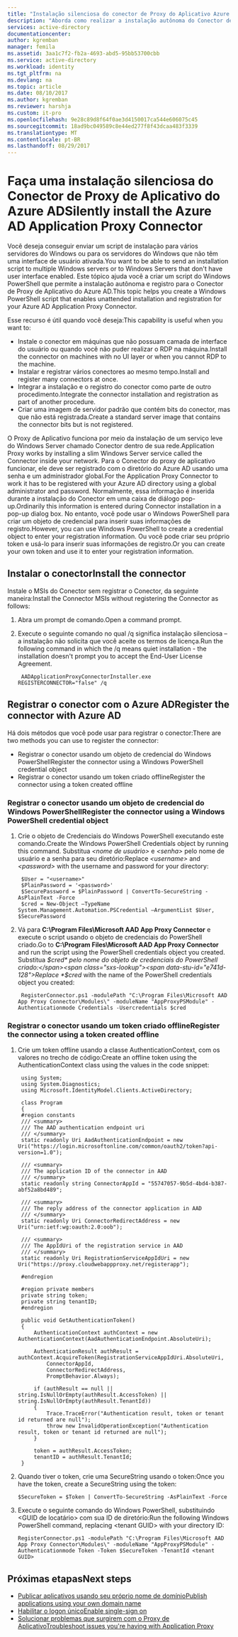 ```yaml
---
title: "Instalação silenciosa do conector de Proxy do Aplicativo Azure AD | Microsoft Docs"
description: "Aborda como realizar a instalação autônoma do Conector de roxy de Aplicativo do Azure AD para fornecer acesso remoto seguro aos seus aplicativos locais."
services: active-directory
documentationcenter: 
author: kgremban
manager: femila
ms.assetid: 3aa1c7f2-fb2a-4693-abd5-95bb53700cbb
ms.service: active-directory
ms.workload: identity
ms.tgt_pltfrm: na
ms.devlang: na
ms.topic: article
ms.date: 08/10/2017
ms.author: kgremban
ms.reviewer: harshja
ms.custom: it-pro
ms.openlocfilehash: 9e28c89d8f64f0ae3d4150017ca544e606075c45
ms.sourcegitcommit: 18ad9bc049589c8e44ed277f8f43dcaa483f3339
ms.translationtype: MT
ms.contentlocale: pt-BR
ms.lasthandoff: 08/29/2017
---
```

# <a name="silently-install-the-azure-ad-application-proxy-connector"></a><span data-ttu-id="e741d-103">Faça uma instalação silenciosa do Conector de Proxy de Aplicativo do Azure AD</span><span class="sxs-lookup"><span data-stu-id="e741d-103">Silently install the Azure AD Application Proxy Connector</span></span>
<span data-ttu-id="e741d-104">Você deseja conseguir enviar um script de instalação para vários servidores do Windows ou para os servidores do Windows que não têm uma interface de usuário ativada.</span><span class="sxs-lookup"><span data-stu-id="e741d-104">You want to be able to send an installation script to multiple Windows servers or to Windows Servers that don't have user interface enabled.</span></span> <span data-ttu-id="e741d-105">Este tópico ajuda você a criar um script do Windows PowerShell que permite a instalação autônoma e registro para o Conector de Proxy de Aplicativo do Azure AD.</span><span class="sxs-lookup"><span data-stu-id="e741d-105">This topic helps you create a Windows PowerShell script that enables unattended installation and registration for your Azure AD Application Proxy Connector.</span></span>

<span data-ttu-id="e741d-106">Esse recurso é útil quando você deseja:</span><span class="sxs-lookup"><span data-stu-id="e741d-106">This capability is useful when you want to:</span></span>

* <span data-ttu-id="e741d-107">Instale o conector em máquinas que não possuam camada de interface do usuário ou quando você não puder realizar o RDP na máquina.</span><span class="sxs-lookup"><span data-stu-id="e741d-107">Install the connector on machines with no UI layer or when you cannot RDP to the machine.</span></span>
* <span data-ttu-id="e741d-108">Instalar e registrar vários conectores ao mesmo tempo.</span><span class="sxs-lookup"><span data-stu-id="e741d-108">Install and register many connectors at once.</span></span>
* <span data-ttu-id="e741d-109">Integrar a instalação e o registro do conector como parte de outro procedimento.</span><span class="sxs-lookup"><span data-stu-id="e741d-109">Integrate the connector installation and registration as part of another procedure.</span></span>
* <span data-ttu-id="e741d-110">Criar uma imagem de servidor padrão que contém bits do conector, mas que não está registrada.</span><span class="sxs-lookup"><span data-stu-id="e741d-110">Create a standard server image that contains the connector bits but is not registered.</span></span>

<span data-ttu-id="e741d-111">O Proxy de Aplicativo funciona por meio da instalação de um serviço leve do Windows Server chamado Conector dentro de sua rede.</span><span class="sxs-lookup"><span data-stu-id="e741d-111">Application Proxy works by installing a slim Windows Server service called the Connector inside your network.</span></span> <span data-ttu-id="e741d-112">Para o Conector do proxy de aplicativo funcionar, ele deve ser registrado com o diretório do Azure AD usando uma senha e um administrador global.</span><span class="sxs-lookup"><span data-stu-id="e741d-112">For the Application Proxy Connector to work it has to be registered with your Azure AD directory using a global administrator and password.</span></span> <span data-ttu-id="e741d-113">Normalmente, essa informação é inserida durante a instalação do Conector em uma caixa de diálogo pop-up.</span><span class="sxs-lookup"><span data-stu-id="e741d-113">Ordinarily this information is entered during Connector installation in a pop-up dialog box.</span></span> <span data-ttu-id="e741d-114">No entanto, você pode usar o Windows PowerShell para criar um objeto de credencial para inserir suas informações de registro.</span><span class="sxs-lookup"><span data-stu-id="e741d-114">However, you can use Windows PowerShell to create a credential object to enter your registration information.</span></span> <span data-ttu-id="e741d-115">Ou você pode criar seu próprio token e usá-lo para inserir suas informações de registro.</span><span class="sxs-lookup"><span data-stu-id="e741d-115">Or you can create your own token and use it to enter your registration information.</span></span>

## <a name="install-the-connector"></a><span data-ttu-id="e741d-116">Instalar o conector</span><span class="sxs-lookup"><span data-stu-id="e741d-116">Install the connector</span></span>
<span data-ttu-id="e741d-117">Instale o MSIs do Conector sem registrar o Conector, da seguinte maneira:</span><span class="sxs-lookup"><span data-stu-id="e741d-117">Install the Connector MSIs without registering the Connector as follows:</span></span>

1. <span data-ttu-id="e741d-118">Abra um prompt de comando.</span><span class="sxs-lookup"><span data-stu-id="e741d-118">Open a command prompt.</span></span>
2. <span data-ttu-id="e741d-119">Execute o seguinte comando no qual /q significa instalação silenciosa – a instalação não solicita que você aceite os termos de licença.</span><span class="sxs-lookup"><span data-stu-id="e741d-119">Run the following command in which the /q means quiet installation - the installation doesn't prompt you to accept the End-User License Agreement.</span></span>
   
        AADApplicationProxyConnectorInstaller.exe REGISTERCONNECTOR="false" /q

## <a name="register-the-connector-with-azure-ad"></a><span data-ttu-id="e741d-120">Registrar o conector com o Azure AD</span><span class="sxs-lookup"><span data-stu-id="e741d-120">Register the connector with Azure AD</span></span>
<span data-ttu-id="e741d-121">Há dois métodos que você pode usar para registrar o conector:</span><span class="sxs-lookup"><span data-stu-id="e741d-121">There are two methods you can use to register the connector:</span></span>

* <span data-ttu-id="e741d-122">Registrar o conector usando um objeto de credencial do Windows PowerShell</span><span class="sxs-lookup"><span data-stu-id="e741d-122">Register the connector using a Windows PowerShell credential object</span></span>
* <span data-ttu-id="e741d-123">Registrar o conector usando um token criado offline</span><span class="sxs-lookup"><span data-stu-id="e741d-123">Register the connector using a token created offline</span></span>

### <a name="register-the-connector-using-a-windows-powershell-credential-object"></a><span data-ttu-id="e741d-124">Registrar o conector usando um objeto de credencial do Windows PowerShell</span><span class="sxs-lookup"><span data-stu-id="e741d-124">Register the connector using a Windows PowerShell credential object</span></span>
1. <span data-ttu-id="e741d-125">Crie o objeto de Credenciais do Windows PowerShell executando este comando.</span><span class="sxs-lookup"><span data-stu-id="e741d-125">Create the Windows PowerShell Credentials object by running this command.</span></span> <span data-ttu-id="e741d-126">Substitua *\<nome de usuário\>* e *\<senha\>* pelo nome de usuário e a senha para seu diretório:</span><span class="sxs-lookup"><span data-stu-id="e741d-126">Replace *\<username\>* and *\<password\>* with the username and password for your directory:</span></span>
   
        $User = "<username>"
        $PlainPassword = '<password>'
        $SecurePassword = $PlainPassword | ConvertTo-SecureString -AsPlainText -Force
        $cred = New-Object –TypeName System.Management.Automation.PSCredential –ArgumentList $User, $SecurePassword
2. <span data-ttu-id="e741d-127">Vá para **C:\Program Files\Microsoft AAD App Proxy Connector** e execute o script usando o objeto de credenciais do PowerShell criado.</span><span class="sxs-lookup"><span data-stu-id="e741d-127">Go to **C:\Program Files\Microsoft AAD App Proxy Connector** and run the script using the PowerShell credentials object you created.</span></span> <span data-ttu-id="e741d-128">Substitua *$cred* pelo nome do objeto de credenciais do PowerShell criado:</span><span class="sxs-lookup"><span data-stu-id="e741d-128">Replace *$cred* with the name of the PowerShell credentials object you created:</span></span>
   
        RegisterConnector.ps1 -modulePath "C:\Program Files\Microsoft AAD App Proxy Connector\Modules\" -moduleName "AppProxyPSModule" -Authenticationmode Credentials -Usercredentials $cred

### <a name="register-the-connector-using-a-token-created-offline"></a><span data-ttu-id="e741d-129">Registrar o conector usando um token criado offline</span><span class="sxs-lookup"><span data-stu-id="e741d-129">Register the connector using a token created offline</span></span>
1. <span data-ttu-id="e741d-130">Crie um token offline usando a classe AuthenticationContext, com os valores no trecho de código:</span><span class="sxs-lookup"><span data-stu-id="e741d-130">Create an offline token using the AuthenticationContext class using the values in the code snippet:</span></span>

        using System;
        using System.Diagnostics;
        using Microsoft.IdentityModel.Clients.ActiveDirectory;

        class Program
        {
        #region constants
        /// <summary>
        /// The AAD authentication endpoint uri
        /// </summary>
        static readonly Uri AadAuthenticationEndpoint = new Uri("https://login.microsoftonline.com/common/oauth2/token?api-version=1.0");

        /// <summary>
        /// The application ID of the connector in AAD
        /// </summary>
        static readonly string ConnectorAppId = "55747057-9b5d-4bd4-b387-abf52a8bd489";

        /// <summary>
        /// The reply address of the connector application in AAD
        /// </summary>
        static readonly Uri ConnectorRedirectAddress = new Uri("urn:ietf:wg:oauth:2.0:oob");

        /// <summary>
        /// The AppIdUri of the registration service in AAD
        /// </summary>
        static readonly Uri RegistrationServiceAppIdUri = new Uri("https://proxy.cloudwebappproxy.net/registerapp");

        #endregion

        #region private members
        private string token;
        private string tenantID;
        #endregion

        public void GetAuthenticationToken()
        {
            AuthenticationContext authContext = new AuthenticationContext(AadAuthenticationEndpoint.AbsoluteUri);

            AuthenticationResult authResult = authContext.AcquireToken(RegistrationServiceAppIdUri.AbsoluteUri,
                ConnectorAppId,
                ConnectorRedirectAddress,
                PromptBehavior.Always);

            if (authResult == null || string.IsNullOrEmpty(authResult.AccessToken) || string.IsNullOrEmpty(authResult.TenantId))
            {
                Trace.TraceError("Authentication result, token or tenant id returned are null");
                throw new InvalidOperationException("Authentication result, token or tenant id returned are null");
            }

            token = authResult.AccessToken;
            tenantID = authResult.TenantId;
        }


2. <span data-ttu-id="e741d-131">Quando tiver o token, crie uma SecureString usando o token:</span><span class="sxs-lookup"><span data-stu-id="e741d-131">Once you have the token, create a SecureString using the token:</span></span>

   `$SecureToken = $Token | ConvertTo-SecureString -AsPlainText -Force`

3. <span data-ttu-id="e741d-132">Execute o seguinte comando do Windows PowerShell, substituindo \<GUID de locatário\> com sua ID de diretório:</span><span class="sxs-lookup"><span data-stu-id="e741d-132">Run the following Windows PowerShell command, replacing \<tenant GUID\> with your directory ID:</span></span>

   `RegisterConnector.ps1 -modulePath "C:\Program Files\Microsoft AAD App Proxy Connector\Modules\" -moduleName "AppProxyPSModule" -Authenticationmode Token -Token $SecureToken -TenantId <tenant GUID>`

## <a name="next-steps"></a><span data-ttu-id="e741d-133">Próximas etapas</span><span class="sxs-lookup"><span data-stu-id="e741d-133">Next steps</span></span> 
* [<span data-ttu-id="e741d-134">Publicar aplicativos usando seu próprio nome de domínio</span><span class="sxs-lookup"><span data-stu-id="e741d-134">Publish applications using your own domain name</span></span>](active-directory-application-proxy-custom-domains.md)
* [<span data-ttu-id="e741d-135">Habilitar o logon único</span><span class="sxs-lookup"><span data-stu-id="e741d-135">Enable single-sign on</span></span>](active-directory-application-proxy-sso-using-kcd.md)
* [<span data-ttu-id="e741d-136">Solucionar problemas que surgirem com o Proxy de Aplicativo</span><span class="sxs-lookup"><span data-stu-id="e741d-136">Troubleshoot issues you're having with Application Proxy</span></span>](active-directory-application-proxy-troubleshoot.md)


